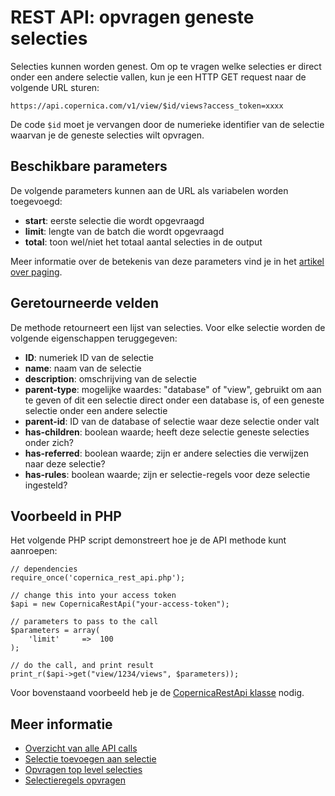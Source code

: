 # REST API: opvragen geneste selecties

Selecties kunnen worden genest. Om op te vragen welke selecties er direct
onder een andere selectie vallen, kun je een HTTP GET request naar de 
volgende URL sturen:

`https://api.copernica.com/v1/view/$id/views?access_token=xxxx`

De code `$id` moet je vervangen door de numerieke identifier van de selectie 
waarvan je de geneste selecties wilt opvragen.


## Beschikbare parameters

De volgende parameters kunnen aan de URL als variabelen worden toegevoegd:

* **start**: eerste selectie die wordt opgevraagd
* **limit**: lengte van de batch die wordt opgevraagd
* **total**: toon wel/niet het totaal aantal selecties in de output

Meer informatie over de betekenis van deze parameters vind je in het
[artikel over paging](rest-paging).


## Geretourneerde velden

De methode retourneert een lijst van selecties. Voor elke selectie
worden de volgende eigenschappen teruggegeven:

* **ID**: numeriek ID van de selectie
* **name**: naam van de selectie
* **description**: omschrijving van de selectie
* **parent-type**: mogelijke waardes: "database" of "view", gebruikt om aan te geven
    of dit een selectie direct onder een database is, of een geneste selectie onder een andere selectie
* **parent-id**: ID van de database of selectie waar deze selectie onder valt
* **has-children**: boolean waarde; heeft deze selectie geneste selecties onder zich?
* **has-referred**: boolean waarde; zijn er andere selecties die verwijzen naar deze selectie?
* **has-rules**: boolean waarde; zijn er selectie-regels voor deze selectie ingesteld?


## Voorbeeld in PHP

Het volgende PHP script demonstreert hoe je de API methode kunt aanroepen:

    // dependencies
    require_once('copernica_rest_api.php');
    
    // change this into your access token
    $api = new CopernicaRestApi("your-access-token");

    // parameters to pass to the call
    $parameters = array(
        'limit'     =>  100
    );
    
    // do the call, and print result
    print_r($api->get("view/1234/views", $parameters));

Voor bovenstaand voorbeeld heb je de [CopernicaRestApi klasse](rest-php) nodig.
    

## Meer informatie

* [Overzicht van alle API calls](rest-api)
* [Selectie toevoegen aan selectie](rest-post-view-views)
* [Opvragen top level selecties](rest-get-database-views)
* [Selectieregels opvragen](rest-get-view-rules)
